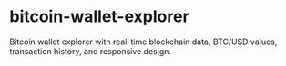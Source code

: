 # bitcoin-wallet-explorer
Bitcoin wallet explorer with real-time blockchain data, BTC/USD values, transaction history, and responsive design.
